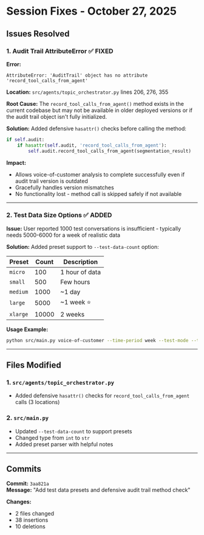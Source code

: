 # Session Fixes - October 27, 2025

## Issues Resolved

### 1. **Audit Trail AttributeError** ✅ FIXED
**Error:**
```
AttributeError: 'AuditTrail' object has no attribute 'record_tool_calls_from_agent'
```

**Location:** `src/agents/topic_orchestrator.py` lines 206, 276, 355

**Root Cause:** The `record_tool_calls_from_agent()` method exists in the current codebase but may not be available in older deployed versions or if the audit trail object isn't fully initialized.

**Solution:** Added defensive `hasattr()` checks before calling the method:
```python
if self.audit:
    if hasattr(self.audit, 'record_tool_calls_from_agent'):
        self.audit.record_tool_calls_from_agent(segmentation_result)
```

**Impact:** 
- Allows voice-of-customer analysis to complete successfully even if audit trail version is outdated
- Gracefully handles version mismatches
- No functionality lost - method call is skipped safely if not available

---

### 2. **Test Data Size Options** ✅ ADDED
**Issue:** User reported 1000 test conversations is insufficient - typically needs 5000-6000 for a week of realistic data

**Solution:** Added preset support to `--test-data-count` option:

| Preset | Count | Description |
|--------|-------|-------------|
| `micro` | 100 | 1 hour of data |
| `small` | 500 | Few hours |
| `medium` | 1000 | ~1 day |
| `large` | 5000 | ~1 week ⭐ |
| `xlarge` | 10000 | 2 weeks |

**Usage Example:**
```bash
python src/main.py voice-of-customer --time-period week --test-mode --test-data-count large --audit-trail
```

---

## Files Modified

### 1. `src/agents/topic_orchestrator.py`
- Added defensive `hasattr()` checks for `record_tool_calls_from_agent` calls (3 locations)

### 2. `src/main.py` 
- Updated `--test-data-count` to support presets
- Changed type from `int` to `str`
- Added preset parser with helpful notes

---

## Commits

**Commit:** `3aa821a`  
**Message:** "Add test data presets and defensive audit trail method check"

**Changes:**
- 2 files changed
- 38 insertions
- 10 deletions
